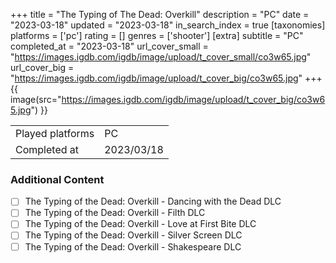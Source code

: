 +++
title = "The Typing of The Dead: Overkill"
description = "PC"
date = "2023-03-18"
updated = "2023-03-18"
in_search_index = true
[taxonomies]
platforms = ['pc']
rating = []
genres = ['shooter']
[extra]
subtitle = "PC"
completed_at = "2023-03-18"
url_cover_small = "https://images.igdb.com/igdb/image/upload/t_cover_small/co3w65.jpg"
url_cover_big = "https://images.igdb.com/igdb/image/upload/t_cover_big/co3w65.jpg"
+++
{{ image(src="https://images.igdb.com/igdb/image/upload/t_cover_big/co3w65.jpg") }}

|              |            |
| ------------ | ---------- |
| Played platforms    | PC |
| Completed at | 2023/03/18 |


### Additional Content


- [ ] The Typing of the Dead: Overkill - Dancing with the Dead DLC
- [ ] The Typing of the Dead: Overkill - Filth DLC
- [ ] The Typing of the Dead: Overkill - Love at First Bite DLC
- [ ] The Typing of the Dead: Overkill - Silver Screen DLC
- [ ] The Typing of the Dead: Overkill - Shakespeare DLC